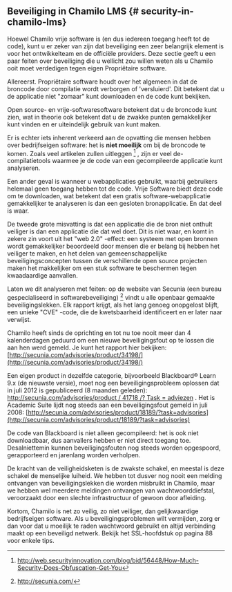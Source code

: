 ## Beveiliging in Chamilo LMS {# security-in-chamilo-lms}

Hoewel Chamilo vrije software is (en dus iedereen toegang heeft tot de code), kunt u er zeker van zijn dat beveiliging een zeer belangrijk element is voor het ontwikkelteam en de officiële providers. Deze sectie geeft u een paar feiten over beveiliging die u wellicht zou willen weten als u Chamilo ooit moet verdedigen tegen eigen Propriëtaire software.

Allereerst. Propriëtaire software houdt over het algemeen in dat de broncode door compilatie wordt verborgen of 'versluierd'. Dit betekent dat u de applicatie niet "zomaar" kunt downloaden en de code kunt bekijken.

Open source- en vrije-softwaresoftware betekent dat u de broncode kunt zien, wat in theorie ook betekent dat u de zwakke punten gemakkelijker kunt vinden en er uiteindelijk gebruik van kunt maken.

Er is echter iets inherent verkeerd aan de opvatting die mensen hebben over bedrijfseigen software: het is **niet moeilijk** om bij de broncode te komen. Zoals veel artikelen zullen uitleggen [^ 22] , zijn er veel de-compilatietools waarmee je de code van een gecompileerde applicatie kunt analyseren.

Een ander geval is wanneer u webapplicaties gebruikt, waarbij gebruikers helemaal geen toegang hebben tot de code. Vrije Software biedt deze code om te downloaden, wat betekent dat een gratis software-webapplicatie gemakkelijker te analyseren is dan een gesloten bronapplicatie. En dat deel is waar.

De tweede grote misvatting is dat een applicatie die de bron niet onthult veiliger is dan een applicatie die dat wel doet. Dit is niet waar, en komt in zekere zin voort uit het "web 2.0" -effect: een systeem met open bronnen wordt gemakkelijker beoordeeld door mensen die er belang bij hebben het veiliger te maken, en het delen van gemeenschappelijke beveiligingsconcepten tussen de verschillende open source projecten maken het makkelijker om een stuk software te beschermen tegen kwaadaardige aanvallen.

Laten we dit analyseren met feiten: op de website van Secunia (een bureau gespecialiseerd in softwarebeveiliging) [^ 23] vindt u alle openbaar gemaakte beveiligingslekken. Elk rapport krijgt, als het lang genoeg onopgelost blijft, een unieke "CVE" -code, die de kwetsbaarheid identificeert en er later naar verwijst.

Chamilo heeft sinds de oprichting en tot nu toe nooit meer dan 4 kalenderdagen geduurd om een nieuwe beveiligingsfout op te lossen die aan hen werd gemeld. Je kunt het rapport hier bekijken: [http://secunia.com/advisories/product/34198/](http://secunia.com/advisories/product/34198/)

Een eigen product in dezelfde categorie, bijvoorbeeld Blackboard® Learn 9.x (de nieuwste versie), moet nog een beveiligingsprobleem oplossen dat in juli 2012 is gepubliceerd (8 maanden geleden): [http://secunia.com/advisories/product / 41718 /? Task = adviezen](http://secunia.com/advisories/product/41718/?task=advisories) . Het is Academic Suite lijdt nog steeds aan een beveiligingsfout gemeld in juli 2008: [http://secunia.com/advisories/product/18189/?task=advisories](http://secunia.com/advisories/product/18189/?task=advisories)

De code van Blackboard is niet alleen gecompileerd: het is ook niet downloadbaar, dus aanvallers hebben er niet direct toegang toe. Desalniettemin kunnen beveiligingsfouten nog steeds worden opgespoord, gerapporteerd en jarenlang worden verholpen.

De kracht van de veiligheidsketen is de zwakste schakel, en meestal is deze schakel de menselijke luiheid. We hebben tot dusver nog nooit een melding ontvangen van beveiligingslekken die worden misbruikt in Chamilo, maar we hebben wel meerdere meldingen ontvangen van wachtwoorddiefstal, veroorzaakt door een slechte infrastructuur of gewoon door afleiding.

Kortom, Chamilo is net zo veilig, zo niet veiliger, dan gelijkwaardige bedrijfseigen software. Als u beveiligingsproblemen wilt vermijden, zorg er dan voor dat u moeilijk te raden wachtwoord gebruikt en altijd verbinding maakt op een beveiligd netwerk. Bekijk het SSL-hoofdstuk op pagina 88 voor enkele tips.


[^ 22]: http://web.securityinnovation.com/blog/bid/56448/How-Much-Security-Does-Obfuscation-Get-You
[^ 23]: http://secunia.com/